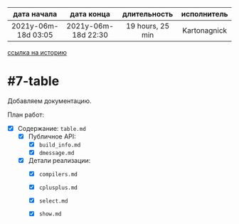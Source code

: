 
| дата начала         |     дата конца      |   длительность   | исполнитель  |
|:-------------------:|:-------------------:|:----------------:|:------------:|
| 2021y-06m-18d 03:05 | 2021y-06m-18d 22:30 | 19 hours, 25 min | Kartonagnick |

[ссылка на историю](../history.md/#v002)  

#7-table
========

Добавляем документацию.

План работ:  
  - [x] Cодержание: `table.md`  
    - [x] Публичное API:  
      - [x] `build_info.md`  
      - [x] `dmessage.md`  
    - [x] Детали реализации:  
      - [x] `compilers.md`  
      - [x] `cplusplus.md`  
      - [x] `select.md`  
      - [x] `show.md`  

